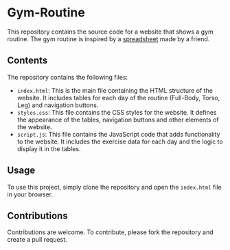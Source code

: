 # Gym-Routine

This repository contains the source code for a website that shows a gym routine. The gym routine is inspired by a [spreadsheet](https://docs.google.com/spreadsheets/d/1V9v_62lq5D7gOyaWyMwHRyCmRHaJqGFtkqabqwG3-kw/edit#gid=0) made by a friend.

## Contents

The repository contains the following files:

- `index.html`: This is the main file containing the HTML structure of the website. It includes tables for each day of the routine (Full-Body, Torso, Leg) and navigation buttons.
- `styles.css`: This file contains the CSS styles for the website. It defines the appearance of the tables, navigation buttons and other elements of the website.
- `script.js`: This file contains the JavaScript code that adds functionality to the website. It includes the exercise data for each day and the logic to display it in the tables.

## Usage

To use this project, simply clone the repository and open the `index.html` file in your browser.

## Contributions

Contributions are welcome. To contribute, please fork the repository and create a pull request.
